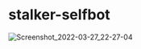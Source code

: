 # stalker-selfbot

![Screenshot_2022-03-27_22-27-04](https://user-images.githubusercontent.com/102387043/160331880-e7a627f4-3538-47dc-9923-3ce5a4e63859.png)

